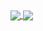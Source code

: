 <a href="https://github.com/IsaGher/github-readme-stats" style="margin-bottom: 5em">
  <img align="center" src="https://github-readme-stats.vercel.app/api?username=IsaGher&count_private=true&show_icons=true&theme=radical" />
</a>
<a href="(https://github.com/IsaGher/github-readme-stats">
  <img align="center" src="https://github-readme-stats.vercel.app/api/top-langs/?username=IsaGher&theme=radical&langs_count=8&layout=compact" />
</a>
